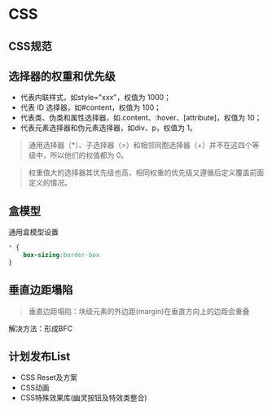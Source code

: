 # CSS

[//]: # (## 基础知识一览)

[//]: # (- 选择器的权重和优先级)

[//]: # (- 盒模型)

[//]: # (  - 盒子大小计算)

[//]: # (  - margin 的重叠计算)

[//]: # (- 浮动float)

[//]: # (  - 浮动布局概念)

[//]: # (  - 清理浮动)

[//]: # (- 定位position)

[//]: # (  - 文档流概念)

[//]: # (  - 定位分类)

[//]: # (  - fixed 定位特点)

[//]: # (  - 绝对定位计算方式)

[//]: # (- flex布局)

[//]: # (- 如何实现居中对齐？)

[//]: # (- 理解语义化)

[//]: # (- CSS3 动画)

[//]: # (- 重绘和回流)

## CSS规范

## 选择器的权重和优先级

- 代表内联样式，如style="xxx"，权值为 1000；
- 代表 ID 选择器，如#content，权值为 100；
- 代表类、伪类和属性选择器，如.content、:hover、[attribute]，权值为 10；
- 代表元素选择器和伪元素选择器，如div、p，权值为 1。

> 通用选择器（*）、子选择器（>）和相邻同胞选择器（+）并不在这四个等级中，所以他们的权值都为 0。

> 权重值大的选择器其优先级也高，相同权重的优先级又遵循后定义覆盖前面定义的情况。

## 盒模型
通用盒模型设置
```css
* {
    box-sizing:border-box
}
```
## 垂直边距塌陷
> 垂直边距塌陷：块级元素的外边距(margin)在垂直方向上的边距会重叠

解决方法：形成BFC
















## 计划发布List

- CSS Reset及方案
- CSS动画
- CSS特殊效果库(幽灵按钮及特效类整合)



